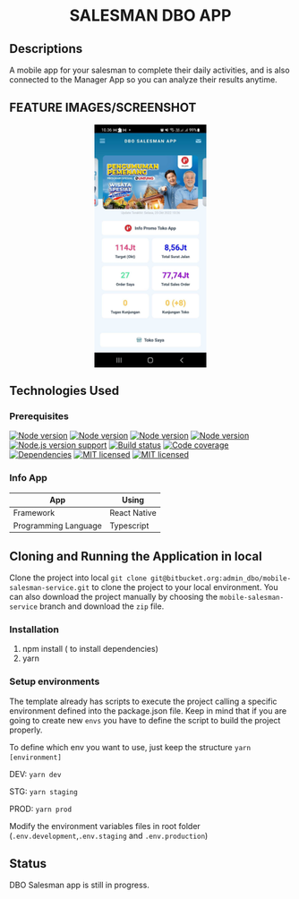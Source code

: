 ﻿<h1 align="center">SALESMAN DBO APP</h1>

## Descriptions

A mobile app for your salesman to complete their daily activities, and is also connected to the Manager App so you can analyze their results anytime.

## FEATURE IMAGES/SCREENSHOT

<p align="center">

  <img src="./dashboard.jpeg" style="width:200px" align="center"/>

</p>

## Technologies Used

### Prerequisites

[![Node version][shield-npm]](#)
[![Node version][shield-yarn]](#)
[![Node version][shield-homebrew]](#)
[![Node version][shield-node]](#)
[![Node.js version support][shield-watchman]](#)
[![Build status][shield-xcode]](#)
[![Code coverage][shield-cocoapods]](#)
[![Dependencies][shield-jdk]](#)
[![MIT licensed][shield-android-studio]](#)
[![MIT licensed][shield-android-sdk]](#)

[shield-npm]: https://img.shields.io/badge/NPM-6.14.17-brightgreen
[shield-yarn]: https://img.shields.io/badge/Yarn-1.22.19-brightgreen
[shield-homebrew]: https://img.shields.io/badge/Homebrew-3.5.6-brightgreen
[shield-node]: https://img.shields.io/badge/Node-v14.19.2-brightgreen
[shield-watchman]: https://img.shields.io/badge/Watchman-2022.07.04.00-brightgreen
[shield-xcode]: https://img.shields.io/badge/Xcode-13.2.1-brightgreen
[shield-cocoapods]: https://img.shields.io/badge/Cocoapods-1.11.3-brightgreen
[shield-jdk]: https://img.shields.io/badge/JDK-%3E%2011-brightgreen
[shield-android-studio]: https://img.shields.io/badge/android%20studio----brightgreen
[shield-android-sdk]: https://img.shields.io/badge/Android%20SDK-29-brightgreen

### Info App

<div align="center">

| App                  | Using        |
| -------------------- | ------------ |
| Framework            | React Native |
| Programming Language | Typescript   |

</div>

## Cloning and Running the Application in local

Clone the project into local
`git clone git@bitbucket.org:admin_dbo/mobile-salesman-service.git` to clone the project to your local environment. You can also download the project manually by choosing the `mobile-salesman-service` branch and download the `zip` file.

### Installation

1. npm install ( to install dependencies)
2. yarn

### Setup environments

The template already has scripts to execute the project calling a specific environment defined into the package.json file. Keep in mind that if you are going to create new `envs` you have to define the script to build the project properly.

To define which env you want to use, just keep the structure `yarn [environment]`

DEV: `yarn dev`

STG: `yarn staging`

PROD: `yarn prod`

Modify the environment variables files in root folder (`.env.development`,`.env.staging` and `.env.production`)

## Status

DBO Salesman app is still in progress.
